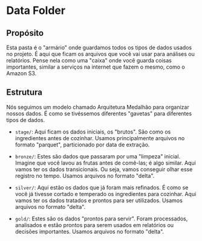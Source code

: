 
# Data Folder

## Propósito

Esta pasta é o "armário" onde guardamos todos os tipos de dados usados no projeto. É aqui que ficam os arquivos que você vai usar para análises ou relatórios. Pense nela como uma "caixa" onde você guarda coisas importantes, similar a serviços na internet que fazem o mesmo, como o Amazon S3.

## Estrutura

Nós seguimos um modelo chamado Arquitetura Medalhão para organizar nossos dados. É como se tivéssemos diferentes "gavetas" para diferentes tipos de dados.


- `stage/`: Aqui ficam os dados iniciais, os "brutos". São como os ingredientes antes de cozinhar. Usamos principalmente arquivos no formato "parquet", particionado por data de extração.

- `bronze/`: Estes são dados que passaram por uma "limpeza" inicial. Imagine que você lavou as frutas antes de comê-las; é algo similar. Aqui vamos ter os dados transicionais. Ou seja, vamos conseguir olhar esse registro no tempo.  Usamos arquivos no formato "delta".

- `silver/`: Aqui estão os dados que já foram mais refinados. É como se você já tivesse cortado e temperado os ingredientes para cozinhar. Aqui vamos ter os dados tratados e prontos para ser utilizados.  Usamos arquivos no formato "delta".

- `gold/`: Estes são os dados "prontos para servir". Foram processados, analisados e estão prontos para serem usados em relatórios ou decisões importantes.  Usamos arquivos no formato "delta".





